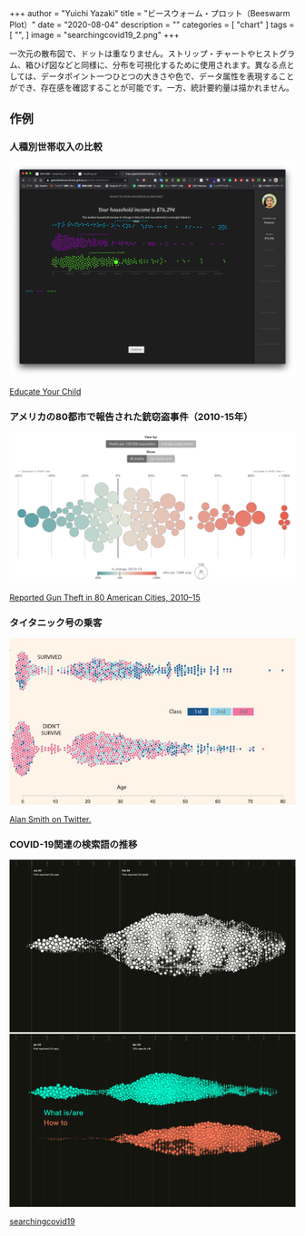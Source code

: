 +++
author = "Yuichi Yazaki"
title = "ビースウォーム・プロット（Beeswarm Plot）"
date = "2020-08-04"
description = ""
categories = [
    "chart"
]
tags = [
    "",
]
image = "searchingcovid19_2.png"
+++

一次元の散布図で、ドットは重なりません。ストリップ・チャートやヒストグラム、箱ひげ図などと同様に、分布を可視化するために使用されます。異なる点としては、データポイント一つひとつの大きさや色で、データ属性を表現することができ、存在感を確認することが可能です。一方、統計要約量は描かれません。

<!--more-->

## 作例

### 人種別世帯収入の比較

![](BeeSwarm_income-1.png)

[Educate Your Child](https://gabriellelamarrlemee.github.io/thesis-simulation/)

### アメリカの80都市で報告された銃窃盗事件（2010-15年）

![](BeeSwarm_reportedgun-1.png)

[Reported Gun Theft in 80 American Cities, 2010–15](https://www.thetrace.org/features/stolen-guns-violent-crime-america/#interactive)



### タイタニック号の乗客

![](DfjgnOZXkAU0iMu.jpeg)

[Alan Smith on Twitter.](https://twitter.com/theboysmithy/status/1006801643076247552)

### COVID-19関連の検索語の推移

![](searchingcovid19_1-1.png)
![](searchingcovid19_2.png)

[searchingcovid19](https://searchingcovid19.com/)

